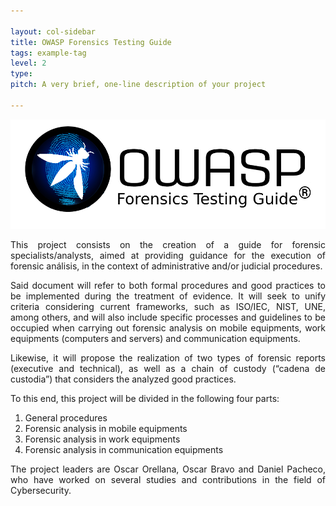 ```yaml
---

layout: col-sidebar
title: OWASP Forensics Testing Guide
tags: example-tag
level: 2
type: 
pitch: A very brief, one-line description of your project

---
```


![Logo OWASP FTG](https://raw.githubusercontent.com/OWASP/www-project-forensics-testing-guide/master/assets/images/logov2.png)


<p align="justify">This project consists on the creation of a guide for forensic specialists/analysts, aimed at providing guidance for the execution of forensic análisis, in the context of administrative and/or judicial procedures.</p>
<p align="justify">Said document will refer to both formal procedures and good practices to be implemented during the treatment of evidence. It will seek to unify criteria considering current frameworks, such as ISO/IEC, NIST, UNE, among others, and will also include specific processes and guidelines to be occupied when carrying out forensic analysis on mobile equipments, work equipments (computers and servers) and communication equipments.</p>
<p align="justify">Likewise, it will propose the realization of two types of forensic reports (executive and technical), as well as a chain of custody (“cadena de custodia”) that considers the analyzed good practices.</p>
<p align="justify">To this end, this project will be divided in the following four parts:</p>
<ol>
  <li>General procedures</li>
  <li>Forensic analysis in mobile equipments</li>
  <li>Forensic analysis in work equipments</li>
  <li>Forensic analysis in communication equipments</li>
</ol>
<p align="justify">The project leaders are Oscar Orellana, Oscar Bravo and Daniel Pacheco, who have worked on several studies and contributions in the field of Cybersecurity.</p>
